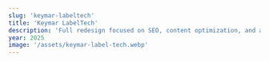 ```yaml
---
slug: 'keymar-labeltech'
title: 'Keymar LabelTech'
description: 'Full redesign focused on SEO, content optimization, and a cleaner user experience. Built with Astro for speed and visibility. Integrated a working contact form and multiple call-to-actions across the site.'
year: 2025
image: '/assets/keymar-label-tech.webp'
---
```

